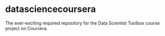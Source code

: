 datasciencecoursera
===================

The ever-exciting required repository for the Data Scientist Toolbox course project on Coursera.
